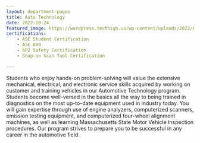 ```yaml
---
layout: department-pages
title: Auto Technology
date: 2022-10-24
featured_image: https://wordpress.techhigh.us/wp-content/uploads/2022/04/markus-spiske-1fkoklr9ZIA-unsplash-1.jpg
certifications:
    - ASE Student Certification 
    - ASE 609
    - SP2 Safety Certification
    - Snap-on Scan Tool Certification

---
```

Students who enjoy hands-on problem-solving will value the extensive mechanical, electrical, and electronic service skills acquired by working on customer and training vehicles in our Automotive Technology program. Students become well-versed in the basics all the way to being trained in diagnostics on the most up-to-date equipment used in industry today. You will gain expertise through use of engine analyzers, computerized scanners, emission testing equipment, and computerized four-wheel alignment machines, as well as learning Massachusetts State Motor Vehicle Inspection procedures.  Our program strives to prepare you to be successful in any career in the automotive field.